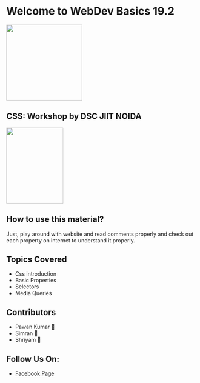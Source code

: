 # Welcome to WebDev Basics 19.2
<img src="https://smallimg.pngkey.com/png/small/141-1415392_css3-css-logo-transparent-background.png" height="200px">

## CSS: Workshop by DSC JIIT NOIDA
<img src="https://smallimg.pngkey.com/png/small/141-1415392_css3-css-logo-transparent-background.png" width="150px" height="200px">


## How to use this material?
Just, play around with website and read comments properly and check out each property on internet to understand it properly.

## Topics Covered

 - Css introduction
 - Basic Properties
 - Selectors
 - Media Queries
 
 ## Contributors 
  
 - Pawan Kumar 👀
 - Simran 🌹
 - Shriyam 🌟

 
 ## Follow Us On:
 
 - <a href="[https://m.facebook.com/story.php?story_fbid=2423124684437609&id=356477227769042](https://m.facebook.com/story.php?story_fbid=2423124684437609&id=356477227769042)">Facebook Page</a>
